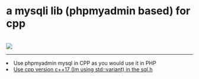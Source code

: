 <h1>a mysqli lib (phpmyadmin based) for cpp</h1>
<br>
<img src="https://cdn.discordapp.com/attachments/856185480184856588/1130430471914930186/Naamloos.png">
<hr>
<li>Use phpmyadmin mysql in CPP as you would use it in PHP</li>
<li><u>Use cpp version c++17 (Im using std::variant) in the sql.h</u></li>
